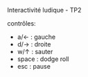 Interactivité ludique - TP2

contrôles:
 - a/← : gauche
 - d/→ : droite
 - w/↑ : sauter
 - space : dodge roll
 - esc : pause
